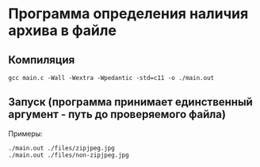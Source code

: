 # Программа определения наличия архива в файле

## Компиляция
```
gcc main.c -Wall -Wextra -Wpedantic -std=c11 -o ./main.out
```

## Запуск (программа принимает единственный аргумент - путь до проверяемого файла)
Примеры:
```
./main.out ./files/zipjpeg.jpg
./main.out ./files/non-zipjpeg.jpg
```
